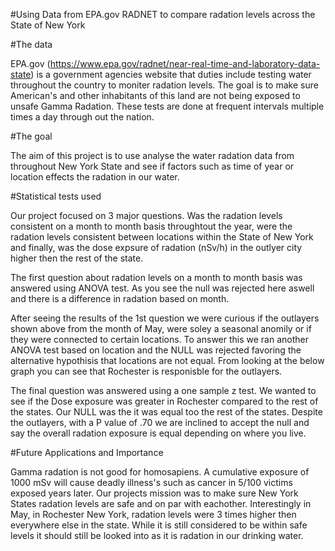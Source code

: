 #Using Data from EPA.gov RADNET to compare radation levels across the State of New York

#The data

EPA.gov (https://www.epa.gov/radnet/near-real-time-and-laboratory-data-state) is a government agencies website that duties include testing water throughout the country to moniter radation levels. The goal is to make sure American's and other inhabitants of this land are not being exposed to unsafe Gamma Radation. These tests are done at frequent intervals multiple times a day through out the nation.

#The goal

The aim of this project is to use analyse the water radation data from throughout New York State and see if factors such as time of year or location effects the radation in our water.

#Statistical tests used

Our project focused on 3 major questions. Was the radation levels consistent on a month to month basis throughtout the year, were the radation levels consistent between locations within the State of New York and finally, was the dose expsure of radation (nSv/h) in the outlyer city higher then the rest of the state.

The first question about radation levels on a month to month basis was answered using ANOVA test. As you see the null was rejected here aswell and there is a difference in radation based on month.



After seeing the results of the 1st question we were curious if the outlayers shown above from the month of May, were soley a seasonal anomily or if they were connected to certain locations. To answer this we ran another ANOVA test based on location and the NULL was rejected favoring the alternative hypothisis that locations are not equal. From looking at the below graph you can see that Rochester is responisble for the outlayers.



The final question was answered using a one sample z test. We wanted to see if the Dose exposure was greater in Rochester compared to the rest of the states. Our NULL was the it was equal too the rest of the states. Despite the outlayers, with a P value of .70 we are inclined to accept the null and say the overall radation exposure is equal depending on where you live.



#Future Applications and Importance

Gamma radation is not good for homosapiens. A cumulative exposure of 1000 mSv will cause deadly illness's such as cancer in 5/100 victims exposed years later. Our projects mission was to make sure New York States radation levels are safe and on par with eachother. Interestingly in May, in Rochester New York, radation levels were 3 times higher then everywhere else in the state. While it is still considered to be within safe levels it should still be looked into as it is radation in our drinking water.
